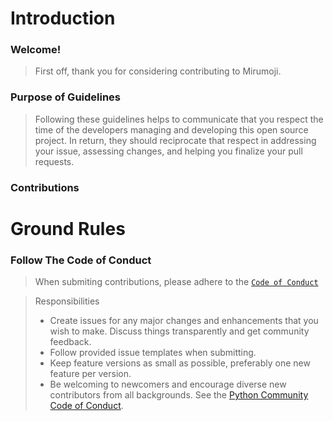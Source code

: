 # Introduction

### Welcome!

>First off, thank you for considering contributing to Mirumoji.

### Purpose of Guidelines
>Following these guidelines helps to communicate that you respect the time of the developers managing and developing this open source project. In return, they should reciprocate that respect in addressing your issue, assessing changes, and helping you finalize your pull requests.


### Contributions

# Ground Rules
### Follow The Code of Conduct
> When submiting contributions, please adhere to the [`Code of Conduct`](https://github.com/svdC1/mirumoji/blob/main/CODE_OF_CONDUCT.md)

> Responsibilities
> * Create issues for any major changes and enhancements that you wish to make. Discuss things transparently and get community feedback.
> * Follow provided issue templates when submitting.
> * Keep feature versions as small as possible, preferably one new feature per version.
> * Be welcoming to newcomers and encourage diverse new contributors from all backgrounds. See the [Python Community Code of Conduct](https://www.python.org/psf/codeofconduct/).
